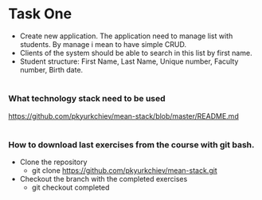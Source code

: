 # Task One

* Create new application. The application need to manage list with students. By manage i mean to have simple CRUD.
* Clients of the system should be able to search in this list by first name.
* Student structure: First Name, Last Name, Unique number, Faculty number, Birth date.

#
### What technology stack need to be used
https://github.com/pkyurkchiev/mean-stack/blob/master/README.md

#
### How to download last exercises from the course with git bash.

* Clone the repository
  * git clone https://github.com/pkyurkchiev/mean-stack.git
* Checkout the branch with the completed exercises
  * git checkout completed
